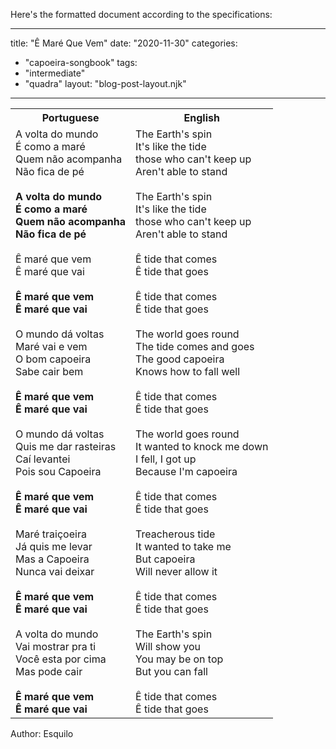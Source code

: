 Here's the formatted document according to the specifications:

---
title: "Ê Maré Que Vem"
date: "2020-11-30"
categories: 
  - "capoeira-songbook"
tags: 
  - "intermediate"
  - "quadra"
layout: "blog-post-layout.njk"
---

<table class="capoeira-table">
    <tr class="header-row">
        <th>Portuguese</th>
        <th>English</th>
    </tr>
    <tr>
        <td>A volta do mundo<br>
É como a maré<br>
Quem não acompanha<br>
Não fica de pé<br>
<br>
<strong>A volta do mundo<br>
É como a maré<br>
Quem não acompanha<br>
Não fica de pé</strong><br>
<br>
Ê maré que vem<br>
Ê maré que vai<br>
<br>
<strong>Ê maré que vem<br>
Ê maré que vai</strong><br>
<br>
O mundo dá voltas<br>
Maré vai e vem<br>
O bom capoeira<br>
Sabe cair bem<br>
<br>
<strong>Ê maré que vem<br>
Ê maré que vai</strong><br>
<br>
O mundo dá voltas<br>
Quis me dar rasteiras<br>
Caí levantei<br>
Pois sou Capoeira<br>
<br>
<strong>Ê maré que vem<br>
Ê maré que vai</strong><br>
<br>
Maré traiçoeira<br>
Já quis me levar<br>
Mas a Capoeira<br>
Nunca vai deixar<br>
<br>
<strong>Ê maré que vem<br>
Ê maré que vai</strong><br>
<br>
A volta do mundo<br>
Vai mostrar pra ti<br>
Você esta por cima<br>
Mas pode cair<br>
<br>
<strong>Ê maré que vem<br>
Ê maré que vai</strong></td>
        <td>The Earth's spin<br>
It's like the tide<br>
those who can't keep up<br>
Aren't able to stand<br>
<br>
The Earth's spin<br>
It's like the tide<br>
those who can't keep up<br>
Aren't able to stand<br>
<br>
Ê tide that comes<br>
Ê tide that goes<br>
<br>
Ê tide that comes<br>
Ê tide that goes<br>
<br>
The world goes round<br>
The tide comes and goes<br>
The good capoeira<br>
Knows how to fall well<br>
<br>
Ê tide that comes<br>
Ê tide that goes<br>
<br>
The world goes round<br>
It wanted to knock me down<br>
I fell, I got up<br>
Because I'm capoeira<br>
<br>
Ê tide that comes<br>
Ê tide that goes<br>
<br>
Treacherous tide<br>
It wanted to take me<br>
But capoeira<br>
Will never allow it<br>
<br>
Ê tide that comes<br>
Ê tide that goes<br>
<br>
The Earth's spin<br>
Will show you<br>
You may be on top<br>
But you can fall<br>
<br>
Ê tide that comes<br>
Ê tide that goes</td>
    </tr>
</table>

<figcaption>
Author: Esquilo
</figcaption>
